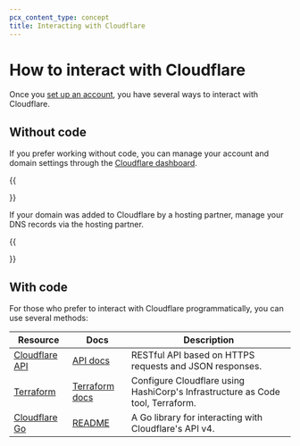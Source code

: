 ```yaml
---
pcx_content_type: concept
title: Interacting with Cloudflare
---
```


# How to interact with Cloudflare

Once you [set up an account](/fundamentals/setup/account/), you have several ways to interact with Cloudflare.

## Without code

If you prefer working without code, you can manage your account and domain settings through the [Cloudflare dashboard](https://dash.cloudflare.com/login).

{{<Aside type="note">}}

If your domain was added to Cloudflare by a hosting partner, manage your DNS records via the hosting partner.

{{</Aside>}}

## With code

For those who prefer to interact with Cloudflare programmatically, you can use several methods:

| Resource | Docs | Description
| --- | --- | --- |
| [Cloudflare API](/fundamentals/api/) | [API docs](/api/) | RESTful API based on HTTPS requests and JSON responses. |
| [Terraform](https://registry.terraform.io/providers/cloudflare/cloudflare/latest/docs) | [Terraform docs](/terraform/) | Configure Cloudflare using HashiCorp's Infrastructure as Code tool, Terraform. |
| [Cloudflare Go](https://github.com/cloudflare/cloudflare-go) | [README](https://github.com/cloudflare/cloudflare-go#readme) | A Go library for interacting with Cloudflare's API v4. |